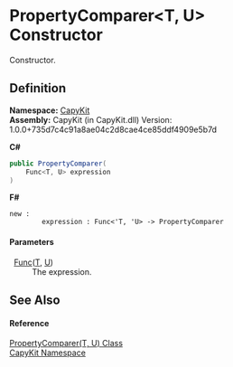 # PropertyComparer&lt;T, U&gt; Constructor


Constructor.



## Definition
**Namespace:** <a href="N_CapyKit">CapyKit</a>  
**Assembly:** CapyKit (in CapyKit.dll) Version: 1.0.0+735d7c4c91a8ae04c2d8cae4ce85ddf4909e5b7d

**C#**
``` C#
public PropertyComparer(
	Func<T, U> expression
)
```
**F#**
``` F#
new : 
        expression : Func<'T, 'U> -> PropertyComparer
```



#### Parameters
<dl><dt>  <a href="https://learn.microsoft.com/dotnet/api/system.func-2" target="_blank" rel="noopener noreferrer">Func</a>(<a href="T_CapyKit_PropertyComparer_2">T</a>, <a href="T_CapyKit_PropertyComparer_2">U</a>)</dt><dd>The expression.</dd></dl>

## See Also


#### Reference
<a href="T_CapyKit_PropertyComparer_2">PropertyComparer(T, U) Class</a>  
<a href="N_CapyKit">CapyKit Namespace</a>  
